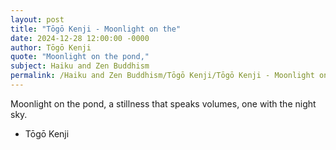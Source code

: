 ```yaml
---
layout: post
title: "Tōgō Kenji - Moonlight on the"
date: 2024-12-28 12:00:00 -0000
author: Tōgō Kenji
quote: "Moonlight on the pond,"
subject: Haiku and Zen Buddhism
permalink: /Haiku and Zen Buddhism/Tōgō Kenji/Tōgō Kenji - Moonlight on the
---
```


Moonlight on the pond,
a stillness that speaks volumes,
one with the night sky.

- Tōgō Kenji
